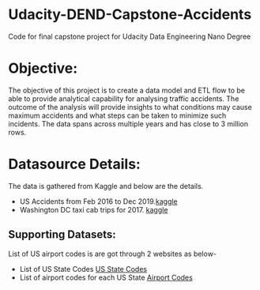 # Udacity-DEND-Capstone-Accidents
Code for final capstone project for Udacity Data Engineering Nano Degree

# Objective:
The objective of this project is to create a data model and ETL flow to be able to provide analytical capability for analysing traffic accidents. The outcome of the analysis will provide insights to what conditions may cause maximum accidents and what steps can be taken to minimize such incidents. The data spans across multiple years and has close to 3 million rows.

# Datasource Details:
The data is gathered from Kaggle and below are the details.
* US Accidents from Feb 2016 to Dec 2019.[kaggle](https://www.kaggle.com/sobhanmoosavi/us-accidents)
* Washington DC taxi cab trips for 2017. [kaggle](https://www.kaggle.com/bvc5283/dc-taxi-trips)

## Supporting Datasets:
List of US airport codes is are got through 2 websites as below-
* List of US State Codes [US State Codes](https://developers.google.com/public-data/docs/canonical/states_csv)
* List of airport codes for each US State [Airport Codes](https://www.airnav.com/airports/us/)
